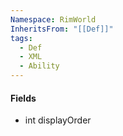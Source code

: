```yaml
---
Namespace: RimWorld
InheritsFrom: "[[Def]]"
tags:
  - Def
  - XML
  - Ability
---
```


#### Fields
- int displayOrder